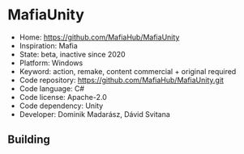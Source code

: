 # MafiaUnity

- Home: https://github.com/MafiaHub/MafiaUnity
- Inspiration: Mafia
- State: beta, inactive since 2020
- Platform: Windows
- Keyword: action, remake, content commercial + original required
- Code repository: https://github.com/MafiaHub/MafiaUnity.git
- Code language: C#
- Code license: Apache-2.0
- Code dependency: Unity
- Developer: Dominik Madarász, Dávid Svitana

## Building
